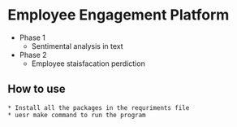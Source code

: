 # Employee Engagement Platform
* Phase 1
    * Sentimental analysis in text
* Phase 2 
    * Employee staisfacation perdiction

## How to use 
    * Install all the packages in the requriments file 
    * uesr make command to run the program
